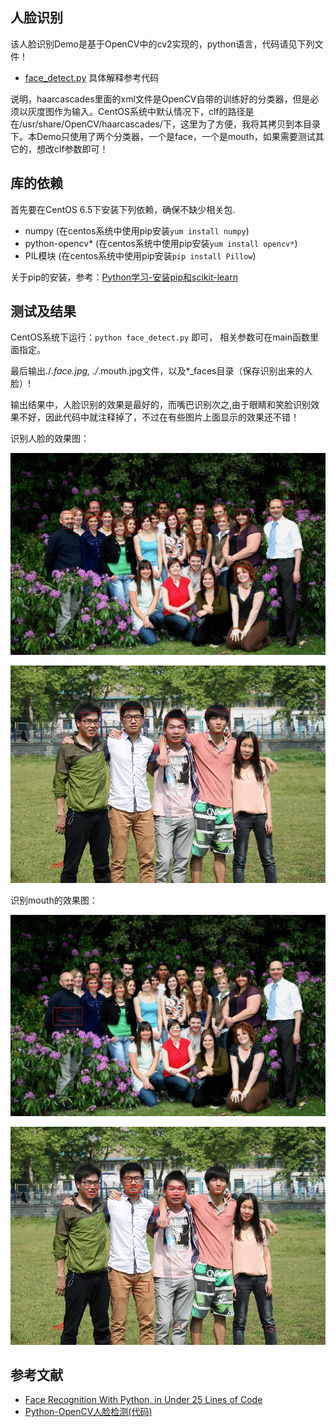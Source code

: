 ## 人脸识别

该人脸识别Demo是基于OpenCV中的cv2实现的，python语言，代码请见下列文件！

- [face_detect.py](./face_detect.py) 具体解释参考代码

说明，haarcascades里面的xml文件是OpenCV自带的训练好的分类器，但是必须以灰度图作为输入。CentOS系统中默认情况下，clf的路径是在/usr/share/OpenCV/haarcascades/下，这里为了方便，我将其拷贝到本目录下。本Demo只使用了两个分类器，一个是face，一个是mouth，如果需要测试其它的，想改clf参数即可！

## 库的依赖

首先要在CentOS 6.5下安装下列依赖，确保不缺少相关包.

- numpy (在centos系统中使用pip安装`yum install numpy`)
- python-opencv* (在centos系统中使用pip安装`yum install opencv*`)
- PIL模块 (在centos系统中使用pip安装`pip install Pillow`)

关于pip的安装，参考：[Python学习-安装pip和scikit-learn](http://blog.csdn.net/dream_angel_z/article/details/45828189)

## 测试及结果

CentOS系统下运行：`python face_detect.py` 即可， 相关参数可在main函数里面指定。

最后输出./*.face.jpg, ./*.mouth.jpg文件，以及*_faces目录（保存识别出来的人脸）!

输出结果中，人脸识别的效果是最好的，而嘴巴识别次之,由于眼睛和笑脸识别效果不好，因此代码中就注释掉了，不过在有些图片上面显示的效果还不错！

识别人脸的效果图：

![图1](./draw_group_face.jpg)

![图2](./draw_classmate_face.jpg)

识别mouth的效果图：

![图3](./draw_group_mouth.jpg)

![图4](draw_classmate_mouth.jpg)

## 参考文献

- [Face Recognition With Python, in Under 25 Lines of Code](https://realpython.com/blog/python/face-recognition-with-python/)
- [Python-OpenCV人脸检测(代码)](http://blog.csdn.net/u012162613/article/details/43523507)

